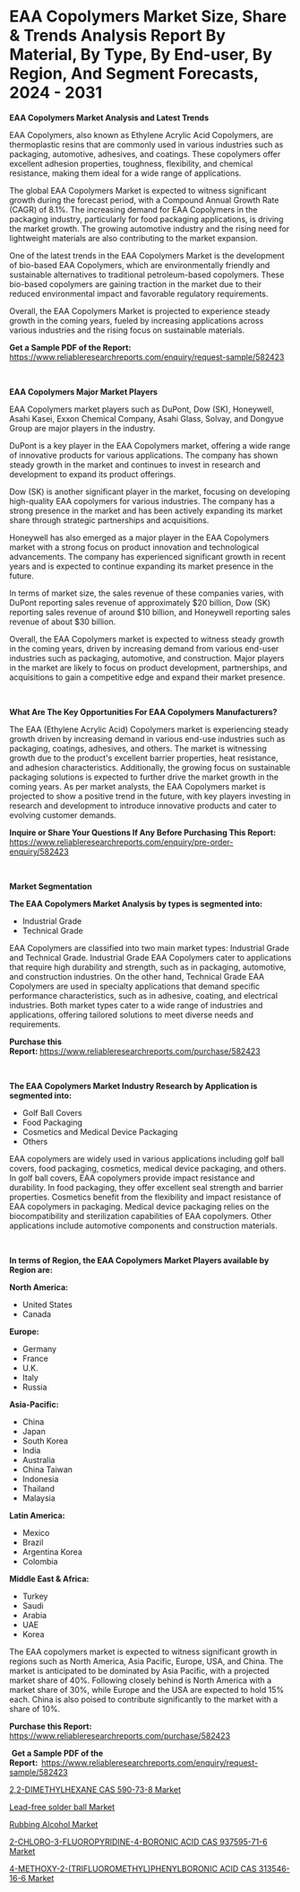 <p><h1>EAA Copolymers Market Size, Share & Trends Analysis Report By Material, By Type, By End-user, By Region, And Segment Forecasts, 2024 - 2031</h1></p><p><strong>EAA Copolymers Market Analysis and Latest Trends</strong></p>
<p><p>EAA Copolymers, also known as Ethylene Acrylic Acid Copolymers, are thermoplastic resins that are commonly used in various industries such as packaging, automotive, adhesives, and coatings. These copolymers offer excellent adhesion properties, toughness, flexibility, and chemical resistance, making them ideal for a wide range of applications.</p><p>The global EAA Copolymers Market is expected to witness significant growth during the forecast period, with a Compound Annual Growth Rate (CAGR) of 8.1%. The increasing demand for EAA Copolymers in the packaging industry, particularly for food packaging applications, is driving the market growth. The growing automotive industry and the rising need for lightweight materials are also contributing to the market expansion.</p><p>One of the latest trends in the EAA Copolymers Market is the development of bio-based EAA Copolymers, which are environmentally friendly and sustainable alternatives to traditional petroleum-based copolymers. These bio-based copolymers are gaining traction in the market due to their reduced environmental impact and favorable regulatory requirements.</p><p>Overall, the EAA Copolymers Market is projected to experience steady growth in the coming years, fueled by increasing applications across various industries and the rising focus on sustainable materials.</p></p>
<p><strong>Get a Sample PDF of the Report:&nbsp;</strong> <a href="https://www.reliableresearchreports.com/enquiry/request-sample/582423">https://www.reliableresearchreports.com/enquiry/request-sample/582423</a></p>
<p>&nbsp;</p>
<p><strong>EAA Copolymers Major Market Players</strong></p>
<p><p>EAA Copolymers market players such as DuPont, Dow (SK), Honeywell, Asahi Kasei, Exxon Chemical Company, Asahi Glass, Solvay, and Dongyue Group are major players in the industry. </p><p>DuPont is a key player in the EAA Copolymers market, offering a wide range of innovative products for various applications. The company has shown steady growth in the market and continues to invest in research and development to expand its product offerings.</p><p>Dow (SK) is another significant player in the market, focusing on developing high-quality EAA copolymers for various industries. The company has a strong presence in the market and has been actively expanding its market share through strategic partnerships and acquisitions.</p><p>Honeywell has also emerged as a major player in the EAA Copolymers market with a strong focus on product innovation and technological advancements. The company has experienced significant growth in recent years and is expected to continue expanding its market presence in the future.</p><p>In terms of market size, the sales revenue of these companies varies, with DuPont reporting sales revenue of approximately $20 billion, Dow (SK) reporting sales revenue of around $10 billion, and Honeywell reporting sales revenue of about $30 billion.</p><p>Overall, the EAA Copolymers market is expected to witness steady growth in the coming years, driven by increasing demand from various end-user industries such as packaging, automotive, and construction. Major players in the market are likely to focus on product development, partnerships, and acquisitions to gain a competitive edge and expand their market presence.</p></p>
<p>&nbsp;</p>
<p><strong>What Are The Key Opportunities For EAA Copolymers Manufacturers?</strong></p>
<p><p>The EAA (Ethylene Acrylic Acid) Copolymers market is experiencing steady growth driven by increasing demand in various end-use industries such as packaging, coatings, adhesives, and others. The market is witnessing growth due to the product's excellent barrier properties, heat resistance, and adhesion characteristics. Additionally, the growing focus on sustainable packaging solutions is expected to further drive the market growth in the coming years. As per market analysts, the EAA Copolymers market is projected to show a positive trend in the future, with key players investing in research and development to introduce innovative products and cater to evolving customer demands.</p></p>
<p><strong>Inquire or Share Your Questions If Any Before Purchasing This Report:</strong> <a href="https://www.reliableresearchreports.com/enquiry/pre-order-enquiry/582423">https://www.reliableresearchreports.com/enquiry/pre-order-enquiry/582423</a></p>
<p>&nbsp;</p>
<p><strong>Market Segmentation</strong></p>
<p><strong>The EAA Copolymers Market Analysis by types is segmented into:</strong></p>
<p><ul><li>Industrial Grade</li><li>Technical Grade</li></ul></p>
<p><p>EAA Copolymers are classified into two main market types: Industrial Grade and Technical Grade. Industrial Grade EAA Copolymers cater to applications that require high durability and strength, such as in packaging, automotive, and construction industries. On the other hand, Technical Grade EAA Copolymers are used in specialty applications that demand specific performance characteristics, such as in adhesive, coating, and electrical industries. Both market types cater to a wide range of industries and applications, offering tailored solutions to meet diverse needs and requirements.</p></p>
<p><strong>Purchase this Report:&nbsp;</strong><a href="https://www.reliableresearchreports.com/purchase/582423">https://www.reliableresearchreports.com/purchase/582423</a></p>
<p>&nbsp;</p>
<p><strong>The EAA Copolymers Market Industry Research by Application is segmented into:</strong></p>
<p><ul><li>Golf Ball Covers</li><li>Food Packaging</li><li>Cosmetics and Medical Device Packaging</li><li>Others</li></ul></p>
<p><p>EAA copolymers are widely used in various applications including golf ball covers, food packaging, cosmetics, medical device packaging, and others. In golf ball covers, EAA copolymers provide impact resistance and durability. In food packaging, they offer excellent seal strength and barrier properties. Cosmetics benefit from the flexibility and impact resistance of EAA copolymers in packaging. Medical device packaging relies on the biocompatibility and sterilization capabilities of EAA copolymers. Other applications include automotive components and construction materials.</p></p>
<p>&nbsp;</p>
<p><strong>In terms of Region, the EAA Copolymers Market Players available by Region are:</strong></p>
<p>
    <p> <strong> North America: </strong>
        <ul>
            <li>United States</li>
            <li>Canada</li>
        </ul>
        </p> 
    <p> <strong> Europe: </strong>
        <ul>
            <li>Germany</li>
            <li>France</li>
            <li>U.K.</li>
            <li>Italy</li>
            <li>Russia</li>
        </ul>
        </p> 
    <p> <strong> Asia-Pacific: </strong>
        <ul>
            <li>China</li>
            <li>Japan</li>
            <li>South Korea</li>
            <li>India</li>
            <li>Australia</li>
            <li>China Taiwan</li>
            <li>Indonesia</li>
            <li>Thailand</li>
            <li>Malaysia</li>
        </ul>
        </p> 
    <p> <strong> Latin America: </strong>
        <ul>
            <li>Mexico</li>
            <li>Brazil</li>
            <li>Argentina Korea</li>
            <li>Colombia</li>
        </ul>
        </p> 
    <p> <strong> Middle East & Africa: </strong>
        <ul>
            <li>Turkey</li>
            <li>Saudi</li>
            <li>Arabia</li>
            <li>UAE</li>
            <li>Korea</li>
        </ul>
    </p>
    </p>
<p><p>The EAA copolymers market is expected to witness significant growth in regions such as North America, Asia Pacific, Europe, USA, and China. The market is anticipated to be dominated by Asia Pacific, with a projected market share of 40%. Following closely behind is North America with a market share of 30%, while Europe and the USA are expected to hold 15% each. China is also poised to contribute significantly to the market with a share of 10%.</p></p>
<p><strong>Purchase this Report: </strong><a href="https://www.reliableresearchreports.com/purchase/582423">https://www.reliableresearchreports.com/purchase/582423</a></p>
<p>&nbsp;<strong>Get a Sample PDF of the Report:&nbsp;&nbsp;</strong><a href="https://www.reliableresearchreports.com/enquiry/request-sample/582423">https://www.reliableresearchreports.com/enquiry/request-sample/582423</a></p>
<p><strong></strong></p>
<p><p><a href="https://github.com/RichRobinson5/Market-Research-Report-List-3/blob/main/22-dimethylhexane-cas-590-73-8-market.md">2,2-DIMETHYLHEXANE CAS 590-73-8 Market</a></p><p><a href="https://github.com/singletonthaxterkelliehr2df/Market-Research-Report-List-1/blob/main/lead-free-solder-ball-market.md">Lead-free solder ball Market</a></p><p><a href="https://issuu.com/reportprime-2/docs/rubbing-alcohol-market-size-2030.pptx">Rubbing Alcohol Market</a></p><p><a href="https://github.com/kufem1/Market-Research-Report-List-1/blob/main/2-chloro-3-fluoropyridine-4-boronic-acid-cas-937595-71-6-market.md">2-CHLORO-3-FLUOROPYRIDINE-4-BORONIC ACID CAS 937595-71-6 Market</a></p><p><a href="https://github.com/kosella/Market-Research-Report-List-2/blob/main/4-methoxy-2-trifluoromethylphenylboronic-acid-cas-313546-16-6-market.md">4-METHOXY-2-(TRIFLUOROMETHYL)PHENYLBORONIC ACID CAS 313546-16-6 Market</a></p></p>